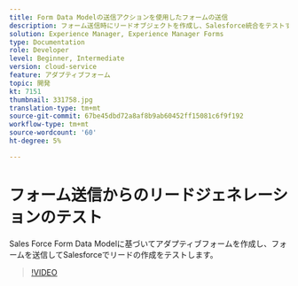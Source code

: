 ```yaml
---
title: Form Data Modelの送信アクションを使用したフォームの送信
description: フォーム送信時にリードオブジェクトを作成し、Salesforce統合をテストするアダプティブフォームを作成します。
solution: Experience Manager, Experience Manager Forms
type: Documentation
role: Developer
level: Beginner, Intermediate
version: cloud-service
feature: アダプティブフォーム
topic: 開発
kt: 7151
thumbnail: 331758.jpg
translation-type: tm+mt
source-git-commit: 67be45dbd72a8af8b9ab60452ff15081c6f9f192
workflow-type: tm+mt
source-wordcount: '60'
ht-degree: 5%

---
```



# フォーム送信からのリードジェネレーションのテスト

Sales Force Form Data Modelに基づいてアダプティブフォームを作成し、フォームを送信してSalesforceでリードの作成をテストします。

>[!VIDEO](https://video.tv.adobe.com/v/331758?quality=12&learn=on)
